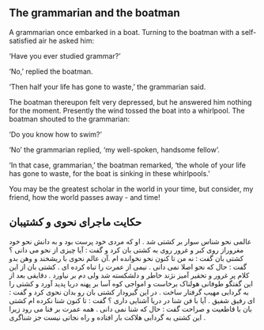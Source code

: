 ## The grammarian and the boatman

A grammarian once embarked in a boat. Turning to the boatman with a self-satisfied air he asked him:

‘Have you ever studied grammar?’

‘No,’ replied the boatman.

‘Then half your life has gone to waste,’ the grammarian said.

The boatman thereupon felt very depressed, but he answered him nothing for the moment. Presently the wind tossed the boat into a whirlpool. The boatman shouted to the grammarian:

‘Do you know how to swim?’

‘No’ the grammarian replied, ‘my well-spoken, handsome fellow’.

‘In that case, grammarian,’ the boatman remarked, ‘the whole of your life has gone to waste, for the boat is sinking in these whirlpools.’

You may be the greatest scholar in the world in your time, but consider, my friend, how the world passes away - and time!

## حکایت ماجرای نحوی و کشتیبان

عالمی نحو شناس سوار بر کشتی شد . او که مردی خود پرست بود و به دانش نحو خود مغروراز روی کبر و غرور روی به کشتی بان کرد و گفت : آیا چیزی از نحو می دانی ؟ کشتی بان گفت : نه من تا کنون نحو نخوانده ام .آن عالم نحوی با ریشخند و وهن بدو گفت : حال که نحو اصلا نمی دانی . نیمی از عمرت را تباه کرده ای . کشتی بان از این کلام پر غرور و تحقیر آمیز نژند خاطر و دلشکسته شد ولی دم بر نیاورد . دقایقی بعد از این گفتگو طوفانی هولناک برخاست و امواجی کوه آسا بر پهنه دریا پدید آورد و کشتی را به گردابی مهیب گرفتار ساخت . در این گیرودار کشتی بان رو بدان نحوی کرد و گفت : ای رفیق شفیق . آیا با فن شنا در دریا آشنایی داری ؟ گفت : تا کنون شنا نکرده ام کشتی بان با قاطعیت و صراحت گفت : حال که شنا نمی دانی . همه عمرت بر فنا می رود زیرا این کشتی به گردابی هلاکت بار افتاده و راه نجاتی نیست جز شناگری .
